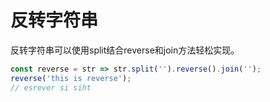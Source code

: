 # 反转字符串

反转字符串可以使用split结合reverse和join方法轻松实现。

```js
const reverse = str => str.split('').reverse().join('');
reverse('this is reverse');
// esrever si siht
```
